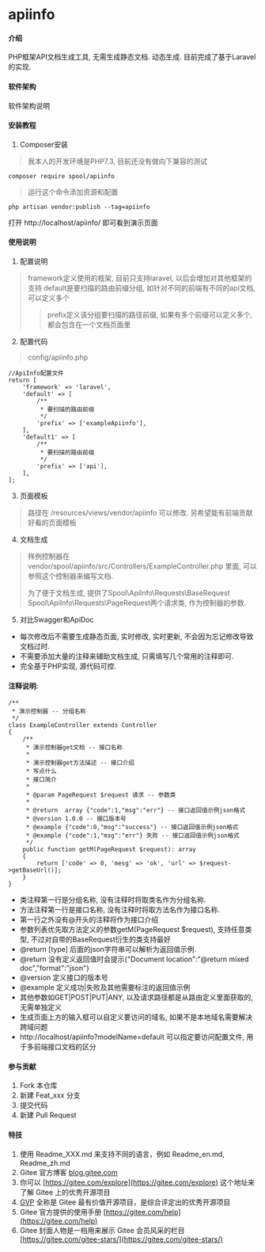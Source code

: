 # apiinfo

#### 介绍
PHP框架API文档生成工具, 无需生成静态文档. 动态生成. 目前完成了基于Laravel的实现. 

#### 软件架构
软件架构说明


#### 安装教程

1.  Composer安装

>我本人的开发环境是PHP7.3, 目前还没有做向下兼容的测试

```
composer require spool/apiinfo
```
>运行这个命令添加资源和配置
```
php artisan vendor:publish --tag=apiinfo
```
打开 http://localhost/apiinfo/ 即可看到演示页面

#### 使用说明

1.  配置说明
>framework定义使用的框架, 目前只支持laravel, 以后会增加对其他框架的支持
>default是要扫描的路由前缀分组, 如针对不同的前端有不同的api文档,可以定义多个
>>prefix定义该分组要扫描的路径前缀, 如果有多个前缀可以定义多个, 都会包含在一个文档页面里
2.  配置代码
>config/apiinfo.php
```
//ApiInfo配置文件
return [
    'framework' => 'laravel',
    'default' => [
        /**
         * 要扫描的路由前缀
         */
        'prefix' => ['exampleApiinfo'],
    ],
    'default1' => [
        /**
         * 要扫描的路由前缀
         */
        'prefix' => ['api'],
    ],
];
```
3.  页面模板
>路径在 /resources/views/vendor/apiinfo 可以修改. 另希望能有前端贡献好看的页面模板

4.  文档生成
>样例控制器在 vendor/spool/apiinfo/src/Controllers/ExampleController.php 里面, 可以参照这个控制器来编写文档.
>
>为了便于文档生成, 提供了Spool\ApiInfo\Requests\BaseRequest Spool\ApiInfo\Requests\PageRequest两个请求类, 作为控制器的参数.

5.  对比Swagger和ApiDoc

+ 每次修改后不需要生成静态页面, 实时修改, 实时更新, 不会因为忘记修改导致文档过时.
+ 不需要添加大量的注释来辅助文档生成, 只需填写几个常用的注释即可.
+ 完全基于PHP实现, 源代码可控.

#### 注释说明:

~~~
/**
 * 演示控制器 -- 分组名称
 */
class ExampleController extends Controller
{
    /**
     * 演示控制器get文档 -- 接口名称
     *
     * 演示控制器get方法描述 -- 接口介绍
     * 写点什么
     * 接口简介
     *
     * @param PageRequest $request 请求 -- 参数类
     *
     * @return  array {"code":1,"msg":"err"} -- 接口返回值示例json格式
     * @version 1.0.0 -- 接口版本号
     * @example {"code":0,"msg":"success"} -- 接口返回值示例json格式
     * @example {"code":1,"msg":"err"} 失败 -- 接口返回值示例json格式
     */
    public function getM(PageRequest $request): array
    {
        return ['code' => 0, 'mesg' => 'ok', 'url' => $request->getBaseUrl()];
    }
}
~~~

+ 类注释第一行是分组名称, 没有注释时将取类名作为分组名称.
+ 方法注释第一行是接口名称, 没有注释时将取方法名作为接口名称.
+ 第一行之外没有@开头的注释将作为接口介绍
+ 参数列表优先取方法定义的参数getM(PageRequest $request), 支持任意类型, 不过对自带的BaseRequest衍生的类支持最好
+ @return [type] 后面的json字符串可以解析为返回值示例.
+ @return 没有定义返回值时会提示{"Document location":"@return mixed doc","format":"json"}
+ @version 定义接口的版本号
+ @example 定义成功|失败及其他需要标注的返回值示例
+ 其他参数如GET|POST|PUT|ANY, 以及请求路径都是从路由定义里面获取的, 无需单独定义
+ 生成页面上方的输入框可以自定义要访问的域名, 如果不是本地域名需要解决跨域问题
+ http://localhost/apiinfo?modelName=default 可以指定要访问配置文件, 用于多前端接口文档的区分

#### 参与贡献

1.  Fork 本仓库
2.  新建 Feat_xxx 分支
3.  提交代码
4.  新建 Pull Request


#### 特技

1.  使用 Readme\_XXX.md 来支持不同的语言，例如 Readme\_en.md, Readme\_zh.md
2.  Gitee 官方博客 [blog.gitee.com](https://blog.gitee.com)
3.  你可以 [https://gitee.com/explore](https://gitee.com/explore) 这个地址来了解 Gitee 上的优秀开源项目
4.  [GVP](https://gitee.com/gvp) 全称是 Gitee 最有价值开源项目，是综合评定出的优秀开源项目
5.  Gitee 官方提供的使用手册 [https://gitee.com/help](https://gitee.com/help)
6.  Gitee 封面人物是一档用来展示 Gitee 会员风采的栏目 [https://gitee.com/gitee-stars/](https://gitee.com/gitee-stars/)
